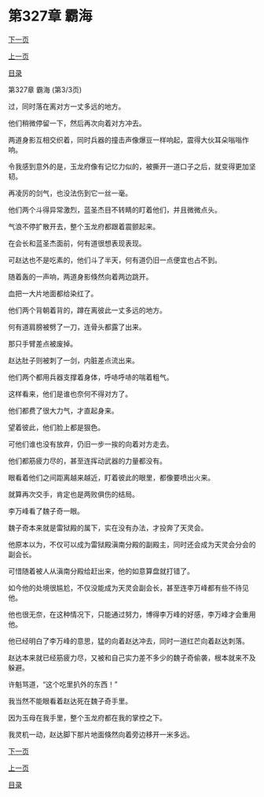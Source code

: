 <h1>第327章   霸海</h1>
            <div><p><a href="./0981_%E7%AC%AC328%E7%AB%A0_%E4%BA%BA%E5%A4%96%E6%9C%89%E4%BA%BA.md">下一页</a></p><p><a href="./0979_%E7%AC%AC327%E7%AB%A0_%E9%9C%B8%E6%B5%B7.md">上一页</a></p><p><a href="../">目录</a></p></div>
            <div><p>第327章   霸海 (第3/3页)</p><p>过，同时落在离对方一丈多远的地方。</p><p>他们稍微停留一下，然后再次向着对方冲去。</p><p>两道身影互相交织着，同时兵器的撞击声像爆豆一样响起，震得大伙耳朵嗡嗡作响。</p><p>令我感到意外的是，玉龙府像有记忆力似的，被撕开一道口子之后，就变得更加坚韧。</p><p>再凌厉的剑气，也没法伤到它一丝一毫。</p><p>他们两个斗得异常激烈，蓝圣杰目不转睛的盯着他们，并且微微点头。</p><p>气浪不停扩散开去，整个玉龙府都跟着震颤起来。</p><p>在会长和蓝圣杰面前，何有道很想表现表现。</p><p>可赵达也不是吃素的，他们斗了半天，何有道仍旧一点便宜也占不到。</p><p>随着轰的一声响，两道身影倏然向着两边跳开。</p><p>血把一大片地面都给染红了。</p><p>他们两个背朝着背的，蹲在离彼此一丈多远的地方。</p><p>何有道肩膀被劈了一刀，连骨头都露了出来。</p><p>那只手臂差点被废掉。</p><p>赵达肚子则被刺了一剑，内脏差点流出来。</p><p>他们两个都用兵器支撑着身体，呼哧呼哧的喘着粗气。</p><p>这样看来，他们是谁也奈何不得对方了。</p><p>他们都费了很大力气，才直起身来。</p><p>望着彼此，他们脸上都是狠色。</p><p>可他们谁也没有放弃，仍旧一步一挨的向着对方走去。</p><p>他们都筋疲力尽的，甚至连挥动武器的力量都没有。</p><p>眼看着他们之间距离越来越近，盯着彼此的眼里，都像要喷出火来。</p><p>就算再次交手，肯定也是两败俱伤的结局。</p><p>李万峰看了魏子奇一眼。</p><p>魏子奇本来就是雷狱殿的属下，实在没有办法，才投奔了天灵会。</p><p>他原本以为，不仅可以成为雷狱殿滇南分殿的副殿主，同时还会成为天灵会分会的副会长。</p><p>可惜随着被人从滇南分殿给赶出来，他的如意算盘就打错了。</p><p>如今他的处境很尴尬，不仅没能成为天灵会副会长，甚至连李万峰都有些不待见他。</p><p>他也很无奈，在这种情况下，只能通过努力，博得李万峰的好感，李万峰才会重用他。</p><p>他已经明白了李万峰的意思，猛的向着赵达冲去，同时一道红芒向着赵达刺落。</p><p>赵达本来就已经筋疲力尽，又被和自己实力差不多少的魏子奇偷袭，根本就来不及躲避。</p><p>许魁骂道，“这个吃里扒外的东西！”</p><p>我当然不能眼看着赵达死在魏子奇手里。</p><p>因为玉母在我手里，整个玉龙府都在我的掌控之下。</p><p>我灵机一动，赵达脚下那片地面倏然向着旁边移开一米多远。</p></div>
            <div><p><a href="./0981_%E7%AC%AC328%E7%AB%A0_%E4%BA%BA%E5%A4%96%E6%9C%89%E4%BA%BA.md">下一页</a></p><p><a href="./0979_%E7%AC%AC327%E7%AB%A0_%E9%9C%B8%E6%B5%B7.md">上一页</a></p><p><a href="../">目录</a></p></div>